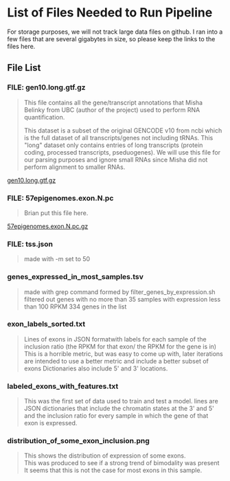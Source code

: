 List of Files Needed to Run Pipeline
====================================

For storage purposes, we will not track large data files on
github. I ran into a few files that are several gigabytes in
size, so please keep the links to the files here.

File List
---------

### FILE: gen10.long.gtf.gz ###

> This file contains all the gene/transcript annotations that
> Misha Belinky from UBC (author of the project) used to 
> perform RNA quantification. 
>
> This dataset is a subset of the original GENCODE v10 from ncbi
> which is the full dataset of all transcripts/genes not including
> tRNAs. This "long" dataset only contains entries of long
> transcripts (protein coding, processed transcripts, pseduogenes).
> We will use this file for our parsing purposes and ignore small
> RNAs since Misha did not perform alignment to smaller RNAs.

[gen10.long.gtf.gz](http://egg2.wustl.edu/roadmap/data/byDataType/rna/annotations/gen10.long.gtf.gz)

### FILE: 57epigenomes.exon.N.pc ###

> Brian put this file here.

[57epigenomes.exon.N.pc.gz](http://egg2.wustl.edu/roadmap/data/byDataType/rna/expression/57epigenomes.exon.N.pc.gz)

### FILE: tss.json ###

> made with -m set to 50


### genes\_expressed\_in\_most\_samples.tsv
> made with grep command formed by filter\_genes\_by\_expression.sh
> filtered out genes with no more than 35 samples with expression less than 100 RPKM
> 334 genes in the list

### exon\_labels\_sorted.txt 
> Lines of exons in JSON formatwith labels for each sample of the inclusion ratio 
> (the RPKM for that exon/ the RPKM for the gene is in)
> This is a horrible metric, but was easy to come up with, later iterations are intended to 
> use a better metric and include a better subset of exons
> Dictionaries also include 5' and 3' locations.

### labeled\_exons\_with\_features.txt
> This was the first set of data used to train and test a model.
> lines are JSON dictionaries that include the chromatin states at the 3' and 
> 5' and the inclusion ratio for every sample in which the gene of 
> that exon is expressed.

### distribution\_of\_some\_exon\_inclusion.png 
> This shows the distribution of expression of some exons.  
> This was produced to see if a strong trend of bimodality was present
> It seems that this is not the case for most exons in this sample.

